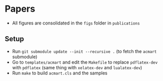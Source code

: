 # Papers

- All figures are consolidated in the `figs` folder in `publications`

## Setup

- Run `git submodule update --init --recursive .` (to fetch the `acmart` submodule)
- Go to `templates/acmart` and edit the `Makefile` to replace `pdflatex-dev` with `pdflatex` (same thing with `xelatex-dev` and `lualatex-dev`)
- Run `make` to build `acmart.cls` and the samples
